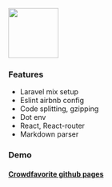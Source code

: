 <p><img src="https://crowdfavorite.com/wp-content/uploads/2018/11/CFlogo_lg_red_stacked.png" width="100"/></p>

### Features
- Laravel mix setup
- Eslint airbnb config
- Code splitting, gzipping
- Dot env  
- React, React-router
- Markdown parser

### Demo
<a href="https://crowdfavorite.github.io/"><h4>Crowdfavorite github pages</h4></a>
